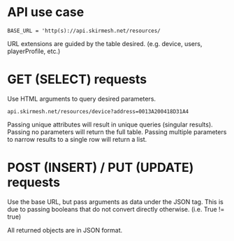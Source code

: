 # API use case

    BASE_URL = 'http(s)://api.skirmesh.net/resources/ 
    
URL extensions are guided by the table desired.  (e.g. device, users, playerProfile, etc.)

# GET (SELECT) requests

Use HTML arguments to query desired parameters.

    api.skirmesh.net/resources/device?address=0013A200418D31A4 
    
Passing unique attributes will result in unique queries (singular results).
Passing no parameters will return the full table.
Passing multiple parameters to narrow results to a single row will return a list.

# POST (INSERT) / PUT (UPDATE) requests

Use the base URL, but pass arguments as data under the JSON tag. This is due to passing booleans that do not convert directly otherwise.  (i.e. True != true)

All returned objects are in JSON format.

